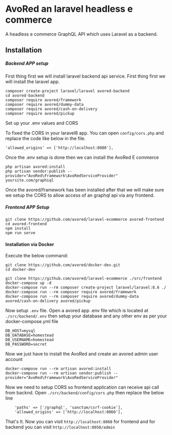 # AvoRed an laravel headless e commerce 

A  headless e commerce GraphQL API which uses Laravel as a backend.

## Installation 

##### Backend APP setup 

First thing first we will install laravel backend api service. First thing first we will install the laravel app. 

    composer create-project laravel/laravel avored-backend
    cd avored-backend
    composer require avored/framework
    composer require avored/dummy-data
    composer require avored/cash-on-delivery
    composer require avored/pickup

Set up your .env values and CORS

To fixed the CORS in your laravel8 app. You can open `config/cors.php` and replace the code like below in the file.

    'allowed_origins' => ['http://localhost:8080'],


Once the .env setup is done then we can install the AvoRed E commerce

    php artisan avored:install
    php artisan vendor:publish --provider="AvoRed\Framework\AvoRedServiceProvider"
    yoursite.com/graphiql

Once the avored/framework has been installed after that we will make sure we setup the CORS to allow access of an graphql api via any frontend.

##### Frontend APP Setup

    git clone https://github.com/avored/laravel-ecommerce avored-frontend
    cd avored-frontend
    npm install
    npm run serve


#### Installation via Docker

Execute the below command:

    git clone https://github.com/avored/docker-dev.git
    cd docker-dev

    git clone https://github.com/avored/laravel-ecommerce ./src/frontend
    docker-compose up -d
    docker-compose run --rm composer create-project laravel/laravel:8.6 ./
    docker-compose run --rm composer require avored/framework
    docker-compose run --rm composer require avored/dummy-data avored/cash-on-delivery avored/pickup

Now setup `.env` file. Open a avored app .env file which is located at `./src/backend/.env` then setup your database and any other env as per your docker-compose.yml file

    DB_HOST=mysql
    DB_DATABASE=homestead
    DB_USERNAME=homestead
    DB_PASSWORD=secret

Now we just have to install the AvoRed and create an avored admin user account

    docker-compose run --rm artisan avored:install
    docker-compose run --rm artisan vendor:publish --provider="AvoRed\Framework\AvoRedServiceProvider"

Now we need to setup CORS so frontend application can receive api call from backnd.
Open `./src/backend/config/cors.php` then replace the below line

        'paths' => ['/graphql', 'sanctum/csrf-cookie'],
        'allowed_origins' => ['http://localhost:8060'],

That's It. Now you can visit `http://localhost:8060` for frontend and for backend you can visit `http://localhost:8050/admin`

